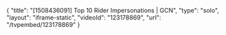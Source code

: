 {
    "title": "[1508436091] Top 10 Rider Impersonations | GCN",
    "type": "solo",
    "layout": "iframe-static",
    "videoId": "123178869",
    "url": "\/tvpembed\/123178869"
}